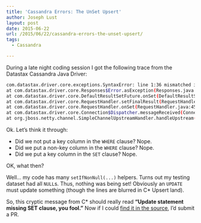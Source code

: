 ```yaml
---
title: 'Cassandra Errors: The UnSet Upsert'
author: Joseph Lust
layout: post
date: 2015-06-22
url: /2015/06/22/cassandra-errors-the-unset-upsert/
tags:
  - Cassandra

---
```

During a late night coding session I got the following trace from the Datastax Cassandra Java Driver:

```bash
com.datastax.driver.core.exceptions.SyntaxError: line 1:36 mismatched input 'WHERE' expecting K_SET (UPDATE my_table [WHERE] id...)
at com.datastax.driver.core.Responses$Error.asException(Responses.java:101) ~[cassandra-driver-core-2.1.5.jar:na]
at com.datastax.driver.core.DefaultResultSetFuture.onSet(DefaultResultSetFuture.java:140) ~[cassandra-driver-core-2.1.5.jar:na]
at com.datastax.driver.core.RequestHandler.setFinalResult(RequestHandler.java:293) ~[cassandra-driver-core-2.1.5.jar:na]
at com.datastax.driver.core.RequestHandler.onSet(RequestHandler.java:455) ~[cassandra-driver-core-2.1.5.jar:na]
at com.datastax.driver.core.Connection$Dispatcher.messageReceived(Connection.java:734) ~[cassandra-driver-core-2.1.5.jar:na]
at org.jboss.netty.channel.SimpleChannelUpstreamHandler.handleUpstream(SimpleChannelUpstreamHandler.java:70) ~[netty-3.10.1.Final.jar:na]
```

Ok. Let&#8217;s think it through:

* Did we not put a key column in the `WHERE` clause? Nope. 
* Did we put a non-key column in the `WHERE` clause? Nope. 
* Did we put a key column in the `SET` clause? Nope. 

OK, what then?

Well&#8230; my code has many `setIfNonNull(...)` helpers. Turns out my testing dataset had all `NULL`s. Thus, nothing was being set! Obviously an `UPDATE` must update something (though the lines are blurred in C* Upsert land).

So, this cryptic message from C* should really read **&#8220;Update statement missing SET clause, you fool.&#8221;** Now if I could <a href="https://github.com/apache/cassandra/search?utf8=%E2%9C%93&q=mismatched" target="_blank">find it in the source</a>, I&#8217;d submit a PR.

